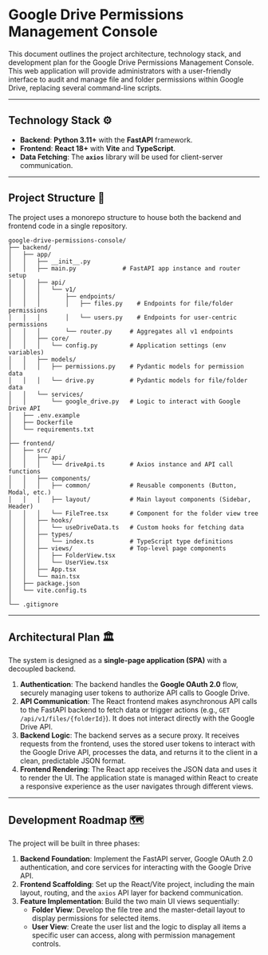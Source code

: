 # Google Drive Permissions Management Console

This document outlines the project architecture, technology stack, and development plan for the Google Drive Permissions Management Console. This web application will provide administrators with a user-friendly interface to audit and manage file and folder permissions within Google Drive, replacing several command-line scripts.

---

## **Technology Stack** ⚙️

-   **Backend**: **Python 3.11+** with the **FastAPI** framework.
-   **Frontend**: **React 18+** with **Vite** and **TypeScript**.
-   **Data Fetching**: The **`axios`** library will be used for client-server communication.

---

## **Project Structure** 📁

The project uses a monorepo structure to house both the backend and frontend code in a single repository.

```plaintext
google-drive-permissions-console/
├── backend/
│   ├── app/
│   │   ├── __init__.py
│   │   ├── main.py             # FastAPI app instance and router setup
│   │   ├── api/
│   │   │   └── v1/
│   │   │       ├── endpoints/
│   │   │       │   ├── files.py    # Endpoints for file/folder permissions
│   │   │       │   └── users.py    # Endpoints for user-centric permissions
│   │   │       └── router.py     # Aggregates all v1 endpoints
│   │   ├── core/
│   │   │   └── config.py         # Application settings (env variables)
│   │   ├── models/
│   │   │   ├── permissions.py    # Pydantic models for permission data
│   │   │   └── drive.py          # Pydantic models for file/folder data
│   │   └── services/
│   │       └── google_drive.py   # Logic to interact with Google Drive API
│   ├── .env.example
│   ├── Dockerfile
│   └── requirements.txt
│
├── frontend/
│   ├── src/
│   │   ├── api/
│   │   │   └── driveApi.ts       # Axios instance and API call functions
│   │   ├── components/
│   │   │   ├── common/           # Reusable components (Button, Modal, etc.)
│   │   │   ├── layout/           # Main layout components (Sidebar, Header)
│   │   │   └── FileTree.tsx      # Component for the folder view tree
│   │   ├── hooks/
│   │   │   └── useDriveData.ts   # Custom hooks for fetching data
│   │   ├── types/
│   │   │   └── index.ts          # TypeScript type definitions
│   │   ├── views/                # Top-level page components
│   │   │   ├── FolderView.tsx
│   │   │   └── UserView.tsx
│   │   ├── App.tsx
│   │   └── main.tsx
│   ├── package.json
│   └── vite.config.ts
│
└── .gitignore
```

---

## **Architectural Plan** 🏛️

The system is designed as a **single-page application (SPA)** with a decoupled backend.

1.  **Authentication**: The backend handles the **Google OAuth 2.0** flow, securely managing user tokens to authorize API calls to Google Drive.
2.  **API Communication**: The React frontend makes asynchronous API calls to the FastAPI backend to fetch data or trigger actions (e.g., `GET /api/v1/files/{folderId}`). It does not interact directly with the Google Drive API.
3.  **Backend Logic**: The backend serves as a secure proxy. It receives requests from the frontend, uses the stored user tokens to interact with the Google Drive API, processes the data, and returns it to the client in a clean, predictable JSON format.
4.  **Frontend Rendering**: The React app receives the JSON data and uses it to render the UI. The application state is managed within React to create a responsive experience as the user navigates through different views.

---

## **Development Roadmap** 🗺️

The project will be built in three phases:

1.  **Backend Foundation**: Implement the FastAPI server, Google OAuth 2.0 authentication, and core services for interacting with the Google Drive API.
2.  **Frontend Scaffolding**: Set up the React/Vite project, including the main layout, routing, and the `axios` API layer for backend communication.
3.  **Feature Implementation**: Build the two main UI views sequentially:
    * **Folder View**: Develop the file tree and the master-detail layout to display permissions for selected items.
    * **User View**: Create the user list and the logic to display all items a specific user can access, along with permission management controls.